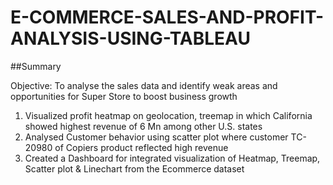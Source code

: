 # E-COMMERCE-SALES-AND-PROFIT-ANALYSIS-USING-TABLEAU

##Summary

Objective: To analyse the sales data and identify weak areas and opportunities for Super Store to boost business growth
1.	Visualized profit heatmap on geolocation, treemap in which California showed highest revenue of 6 Mn among other U.S. states
2.	Analysed Customer behavior using scatter plot where customer TC-20980 of Copiers product reflected high revenue 
3.	Created a Dashboard for integrated visualization of Heatmap, Treemap, Scatter plot & Linechart from the Ecommerce dataset
